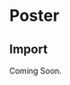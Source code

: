 # Poster

<ComponentTabbedLinks slug={__slug} />

## Import

<ComponentImport tagName="vds-poster" />

Coming Soon.
